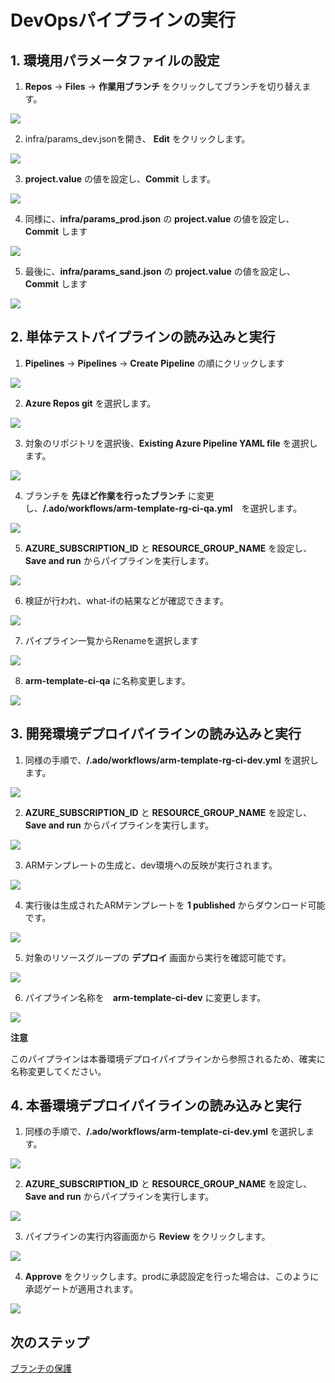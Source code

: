 
# DevOpsパイプラインの実行

## 1. 環境用パラメータファイルの設定

1. **Repos** -> **Files** -> **作業用ブランチ** をクリックしてブランチを切り替えます。

![](.image/2022-09-05-10-05-09.png)

2. infra/params_dev.jsonを開き、 **Edit** をクリックします。

![](.image/2022-09-05-10-06-31.png)

3. **project.value** の値を設定し、**Commit** します。

![](.image/2022-09-05-10-07-35.png)

4. 同様に、**infra/params_prod.json** の **project.value** の値を設定し、**Commit** します

![](.image/2022-09-05-10-09-09.png)

5. 最後に、**infra/params_sand.json** の **project.value** の値を設定し、**Commit** します

![](.image/2022-09-05-10-09-54.png)

## 2. 単体テストパイプラインの読み込みと実行

1. **Pipelines** -> **Pipelines** -> **Create Pipeline** の順にクリックします

![](.image/2022-02-15-14-08-50.png)

2. **Azure Repos git** を選択します。

![](.image/2022-02-15-14-09-44.png)

3. 対象のリポジトリを選択後、**Existing Azure Pipeline YAML file** を選択します。

![](.image/2022-02-15-14-10-29.png)

4. ブランチを **先ほど作業を行ったブランチ** に変更し、**/.ado/workflows/arm-template-rg-ci-qa.yml**　を選択します。

![](.image/2022-09-05-10-10-42.png)

5. **AZURE_SUBSCRIPTION_ID** と **RESOURCE_GROUP_NAME** を設定し、 **Save and run** からパイプラインを実行します。

![](.image/2022-09-05-10-16-56.png)

6. 検証が行われ、what-ifの結果などが確認できます。

![](.image/2022-09-05-10-19-43.png)

7. パイプライン一覧からRenameを選択します

![](.image/2022-09-05-10-25-34.png)

8. **arm-template-ci-qa** に名称変更します。

![](.image/2022-09-05-10-26-26.png)

## 3. 開発環境デプロイパイラインの読み込みと実行

1. 同様の手順で、**/.ado/workflows/arm-template-rg-ci-dev.yml** を選択します。

![](.image/2022-09-05-10-21-02.png)

2. **AZURE_SUBSCRIPTION_ID** と **RESOURCE_GROUP_NAME** を設定し、**Save and run** からパイプラインを実行します。

![](.image/2022-09-05-10-16-56.png)

3. ARMテンプレートの生成と、dev環境への反映が実行されます。

![](.image/2022-09-05-10-27-33.png)

4. 実行後は生成されたARMテンプレートを **1 published** からダウンロード可能です。

![](.image/2022-09-05-10-38-44.png)

5. 対象のリソースグループの **デプロイ** 画面から実行を確認可能です。

![](.image/2022-02-15-14-16-28.png)

6. パイプライン名称を　**arm-template-ci-dev** に変更します。

![](.image/2022-09-05-10-29-41.png)

**注意**

このパイプラインは本番環境デプロイパイプラインから参照されるため、確実に名称変更してください。

## 4. 本番環境デプロイパイラインの読み込みと実行

1. 同様の手順で、**/.ado/workflows/arm-template-ci-dev.yml** を選択します。

![](.image/2022-09-05-10-32-17.png)

2. **AZURE_SUBSCRIPTION_ID** と **RESOURCE_GROUP_NAME** を設定し、**Save and run** からパイプラインを実行します。

![](.image/2022-09-05-10-16-56.png)

3. パイプラインの実行内容画面から **Review** をクリックします。

![](.image/2022-09-05-10-34-59.png)

4. **Approve** をクリックします。prodに承認設定を行った場合は、このように承認ゲートが適用されます。

![](.image/2022-09-05-10-35-41.png)



## 次のステップ

[ブランチの保護](protect-branches.md)
